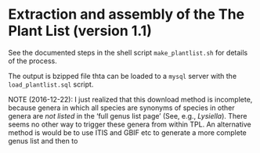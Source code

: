 # Extraction and assembly of the The Plant List (version 1.1)

See the documented steps in the shell script `make_plantlist.sh` for
details of the process.

The output is bzipped file thta can be loaded to a `mysql` server with
the `load_plantlist.sql` script.

NOTE (2016-12-22): I just realized that this download method is
incomplete, because genera in which all species are synonyms of
species in other genera are _not listed_ in the ‘full genus list page’
(See, e.g., _Lysiella_). There seems no other way to trigger these
genera from within TPL. An alternative method is would be to use ITIS
and GBIF etc to generate a more complete genus list and then to
